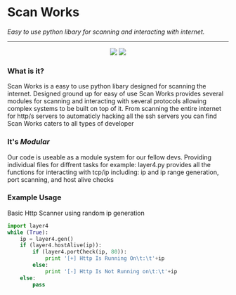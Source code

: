 # Scan Works
*Easy to use python libary for scanning and interacting with internet.*

---  
<p align="center">  
  <img src="http://i.imgur.com/BsbjJzf.png"> 
  <img src="http://i.imgur.com/h4L0mLF.png"> 
</p>  

### What is it?
Scan Works is a easy to use python libary designed for scanning the internet. Designed ground up for easy of use Scan Works provides several modules for scanning and interacting with several protocols allowing complex systems to be built on top of it.
From scanning the entire internet for http/s servers to automaticly hacking all the ssh servers you can find Scan Works caters to all types of developer 

### It's *Modular*
Our code is useable as a module system for our fellow devs. Providing individual files for diffrent tasks for example: layer4.py provides all the functions for interacting with tcp/ip including: ip and ip range generation, port scanning, and host alive checks

### Example Usage
Basic Http Scanner using random ip generation
```python
import layer4
while (True):
    ip = layer4.gen()
    if (layer4.hostAlive(ip)):
        if (layer4.portCheck(ip, 80)):
            print '[+] Http Is Running On\t:\t'+ip
        else:
            print '[-] Http Is Not Running on\t:\t'+ip
    else:
        pass
```

